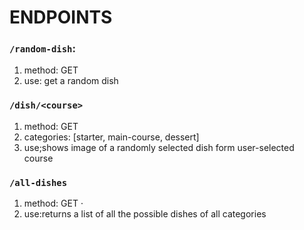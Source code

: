 # ENDPOINTS

### `/random-dish`: 
1. method: GET 
2. use: get a random dish

### `/dish/<course>`
1. method: GET
2. categories: [starter, main-course, dessert]
3. use;shows image of a randomly selected dish form user-selected course 

### `/all-dishes` 
1. method: GET ⋅
2. use:returns a list of all the possible dishes of all categories
